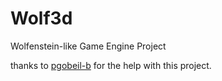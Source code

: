# Wolf3d
Wolfenstein-like Game Engine Project

thanks to <a href="https://github.com/pgobeil-b">pgobeil-b</a> for the help with this project.
